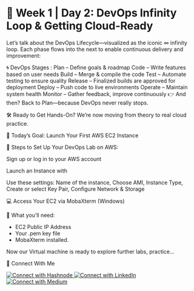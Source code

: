#  🔄 Week 1 | Day 2: DevOps Infinity Loop & Getting Cloud-Ready

Let’s talk about the DevOps Lifecycle—visualized as the iconic ∞ infinity loop.
Each phase flows into the next to enable continuous delivery and improvement:

🌀 DevOps Stages :
Plan – Define goals & roadmap
Code – Write features based on user needs
Build – Merge & compile the code
Test – Automate testing to ensure quality
Release – Finalized builds are approved for deployment
Deploy – Push code to live environments
Operate – Maintain system health
Monitor – Gather feedback, improve continuously
👉 And then? Back to Plan—because DevOps never really stops.

🛠️ Ready to Get Hands-On?
We’re now moving from theory to real cloud practice.

🎯 Today’s Goal: Launch Your First AWS EC2 Instance

🧩 Steps to Set Up Your DevOps Lab on AWS:

Sign up or log in to your AWS account

Launch an Instance with 

Use these settings:
Name of the instance, Choose AMI, Instance Type, Create or select Key Pair, Configure Network & Storage

💻 Access Your EC2 via MobaXterm (Windows)

📌 What you’ll need:

* EC2 Public IP Address
* Your .pem key file
* MobaXterm installed.

Now our Virtual machine is ready to explore further labs, practice...

🔗 Connect With Me
<p align="left"> <a href="https://devops2025.hashnode.dev" target="_blank"> <img src="https://img.shields.io/badge/Hashnode-Connect-blue?style=for-the-badge&logo=hashnode" alt="Connect with Hashnode"/> </a> <a href="https://www.linkedin.com/in/jasmeetsm" target="_blank"> <img src="https://img.shields.io/badge/LinkedIn-Connect-blue?style=for-the-badge&logo=linkedin" alt="Connect with LinkedIn"/> </a> <a href="https://medium.com/@jasmeetsm04" target="_blank"> <img src="https://img.shields.io/badge/Medium-Connect-black?style=for-the-badge&logo=medium" alt="Connect with Medium"/> </a> </p>
